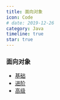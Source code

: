 ```yaml
---
title: 面向对象
icon: Code
# date: 2019-12-26
category: Java
timeline: true
star: true
---
```


### 面向对象

- [基础](/notes/java/oop/base.md)
- [进阶](/notes/java/oop/advanced.md)
- [高级](/notes/java/oop/highlevel.md)
